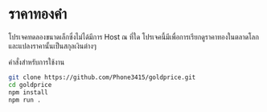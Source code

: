 # ราคาทองคำ
โปรเจคทดลองขนาดเล็กซึ่งไม่ได้มีการ Host ณ ที่ใด
โปรเจคนี้มีเพื่อการเรียกดูราคาทองในตลาดโลกและแปลงราคานั้นเป็นสกุลเงินต่างๆ

คำสั่งสำหรับการใช้งาน
```bash
git clone https://github.com/Phone3415/goldprice.git
cd goldprice
npm install
npm run .
```


